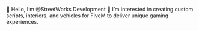 👋 Hello, I’m @StreetWorks Development
👀 I’m interested in creating custom scripts, interiors, and vehicles for FiveM to deliver unique gaming experiences.

<!---
StreetWorks-DEV/StreetWorks-DEV is a ✨ special ✨ repository because its `README.md` (this file) appears on your GitHub profile.
You can click the Preview link to take a look at your changes.
--->

